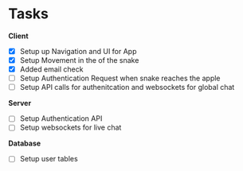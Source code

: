 # Tasks

**Client**
- [x] Setup up Navigation and UI for App
- [x] Setup Movement in the of the snake
- [x] Added email check
- [ ] Setup Authentication Request when snake reaches the apple
- [ ] Setup API calls for authenitcation and websockets for global chat

**Server**
- [ ] Setup Authentication API
- [ ] Setup websockets for live chat

**Database**
- [ ] Setup user tables

